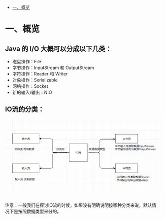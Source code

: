 <!-- GFM-TOC -->
* [一、概览](#一概览)
<!-- GFM-TOC -->

# 一、概览
## Java 的 I/O 大概可以分成以下几类：

- 磁盘操作：File
- 字节操作：InputStream 和 OutputStream
- 字符操作：Reader 和 Writer
- 对象操作：Serializable
- 网络操作：Socket
- 新的输入/输出：NIO

## IO流的分类：

<div align="center"> <img src="pics//02_2.png" width="800"/> </div><br>
 				 
注意：一般我们在探讨IO流的时候，如果没有明确说明按哪种分类来说，默认情况下是按照数据类型来分的。
